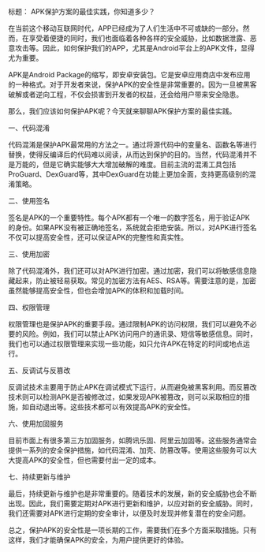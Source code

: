 标题： APK保护方案的最佳实践，你知道多少？

在当前这个移动互联网时代，APP已经成为了人们生活中不可或缺的一部分。然而，在享受着便捷的同时，我们也面临着各种各样的安全威胁，比如数据泄露、恶意攻击等。因此，如何保护我们的APP，尤其是Android平台上的APK文件，显得尤为重要。

APK是Android Package的缩写，即安卓安装包。它是安卓应用商店中发布应用的一种格式。对于开发者来说，保护APK的安全性是非常重要的。因为一旦被黑客破解或者逆向工程，不仅会损害到开发者的权益，还会给用户带来安全隐患。

那么，我们应该如何保护APK呢？今天就来聊聊APK保护方案的最佳实践。

一、代码混淆

代码混淆是保护APK最常用的方法之一。通过将源代码中的变量名、函数名等进行替换，使得反编译后的代码难以阅读，从而达到保护的目的。当然，代码混淆并不是万能的，但是它确实能够大大增加破解的难度。目前主流的混淆工具包括ProGuard、DexGuard等，其中DexGuard在功能上更加全面，支持更高级别的混淆策略。

二、使用签名

签名是APK的一个重要特性。每个APK都有一个唯一的数字签名，用于验证APK的身份。如果APK没有被正确地签名，系统就会拒绝安装。所以，对APK进行签名不仅可以提高安全性，还可以保证APK的完整性和真实性。

三、使用加密

除了代码混淆外，我们还可以对APK进行加密。通过加密，我们可以将敏感信息隐藏起来，防止被轻易获取。常见的加密方法有AES、RSA等。需要注意的是，加密虽然能够提高安全性，但也会增加APK的体积和加载时间。

四、权限管理

权限管理也是保护APK的重要手段。通过限制APK的访问权限，我们可以避免不必要的风险。例如，我们可以禁止APK访问用户的通讯录、短信等敏感信息。同时，我们也可以通过权限管理来实现一些功能，如只允许APK在特定的时间或地点运行。

五、反调试与反篡改

反调试技术主要用于防止APK在调试模式下运行，从而避免被黑客利用。而反篡改技术则可以检测APK是否被修改过，如果发现APK被篡改，则可以采取相应的措施，如自动退出等。这些技术都可以有效提高APK的安全性。

六、使用加固服务

目前市面上有很多第三方加固服务，如腾讯乐固、阿里云加固等。这些服务通常会提供一系列的安全保护措施，如代码混淆、加壳、防篡改等。使用这些服务可以大大提高APK的安全性，但也需要付出一定的成本。

七、持续更新与维护

最后，持续更新与维护也是非常重要的。随着技术的发展，新的安全威胁也会不断出现。因此，我们需要定期对APK进行更新和维护，以应对新的安全威胁。同时，我们还需要对APK进行定期的安全审计，以便及时发现并修复潜在的安全问题。

总之，保护APK的安全性是一项长期的工作，需要我们在多个方面采取措施。只有这样，我们才能确保APK的安全，为用户提供更好的体验。